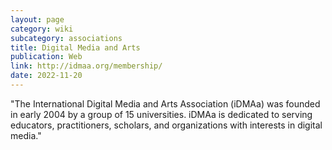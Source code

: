```yaml
---
layout: page
category: wiki
subcategory: associations
title: Digital Media and Arts
publication: Web
link: http://idmaa.org/membership/
date: 2022-11-20
---
```


"The International Digital Media and Arts Association (iDMAa) was founded in early 2004 by a group of 15 universities. iDMAa is dedicated to serving educators, practitioners, scholars, and organizations with interests in digital media."
